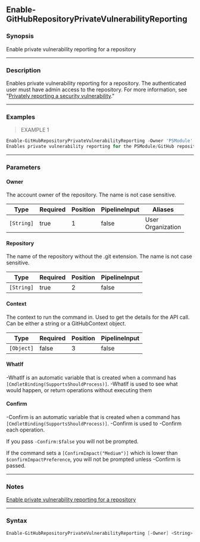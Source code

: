 Enable-GitHubRepositoryPrivateVulnerabilityReporting
----------------------------------------------------

### Synopsis
Enable private vulnerability reporting for a repository

---

### Description

Enables private vulnerability reporting for a repository. The authenticated user must have admin access
to the repository. For more information, see
"[Privately reporting a security vulnerability](https://docs.github.com/code-security/security-advisories/guidance-on-reporting-and-writing/privately-reporting-a-security-vulnerability)."

---

### Examples
> EXAMPLE 1

```PowerShell
Enable-GitHubRepositoryPrivateVulnerabilityReporting -Owner 'PSModule' -Repository 'GitHub'
Enables private vulnerability reporting for the PSModule/GitHub repository.
```

---

### Parameters
#### **Owner**
The account owner of the repository. The name is not case sensitive.

|Type      |Required|Position|PipelineInput|Aliases              |
|----------|--------|--------|-------------|---------------------|
|`[String]`|true    |1       |false        |User<br/>Organization|

#### **Repository**
The name of the repository without the .git extension. The name is not case sensitive.

|Type      |Required|Position|PipelineInput|
|----------|--------|--------|-------------|
|`[String]`|true    |2       |false        |

#### **Context**
The context to run the command in. Used to get the details for the API call.
Can be either a string or a GitHubContext object.

|Type      |Required|Position|PipelineInput|
|----------|--------|--------|-------------|
|`[Object]`|false   |3       |false        |

#### **WhatIf**
-WhatIf is an automatic variable that is created when a command has ```[CmdletBinding(SupportsShouldProcess)]```.
-WhatIf is used to see what would happen, or return operations without executing them
#### **Confirm**
-Confirm is an automatic variable that is created when a command has ```[CmdletBinding(SupportsShouldProcess)]```.
-Confirm is used to -Confirm each operation.

If you pass ```-Confirm:$false``` you will not be prompted.

If the command sets a ```[ConfirmImpact("Medium")]``` which is lower than ```$confirmImpactPreference```, you will not be prompted unless -Confirm is passed.

---

### Notes
[Enable private vulnerability reporting for a repository](https://docs.github.com/rest/repos/repos#enable-private-vulnerability-reporting-for-a-repository)

---

### Syntax
```PowerShell
Enable-GitHubRepositoryPrivateVulnerabilityReporting [-Owner] <String> [-Repository] <String> [[-Context] <Object>] [-WhatIf] [-Confirm] [<CommonParameters>]
```
